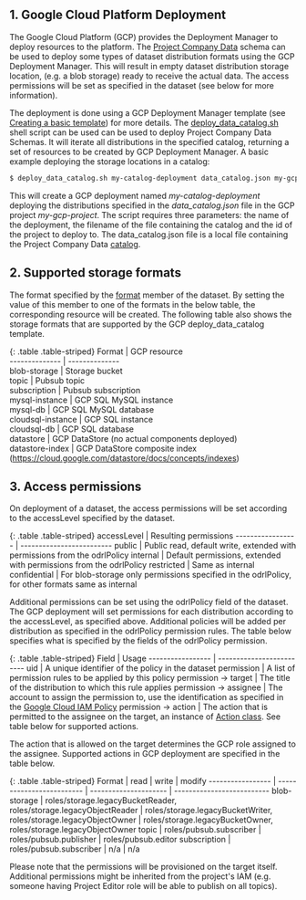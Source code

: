 ## 1. Google Cloud Platform Deployment 

The Google Cloud Platform (GCP) provides the Deployment Manager to deploy resources to the platform. 
The [Project Company Data](https://vwt-digital.github.io/project-company-data.github.io/) schema can be used
to deploy some types of dataset distribution formats using the GCP Deployment Manager. This will result in empty dataset distribution storage location,
(e.g. a blob storage) ready to receive the actual data. The access permissions will be set as specified in the dataset (see below for more information).
 
The deployment is done using a GCP Deployment Manager template (see [Creating a basic template](https://cloud.google.com/deployment-manager/docs/configuration/templates/create-basic-template))
for more details. 
The [deploy_data_catalog.sh](catalog/scripts/deploy_data_catalog.sh) shell script can be used can be used to deploy Project Company Data Schemas.
It will iterate all distributions in the specified catalog, returning a set of resources to be created by GCP Deployment Manager.
A basic example deploying the storage locations in a catalog:
```bash
$ deploy_data_catalog.sh my-catalog-deployment data_catalog.json my-gcp-project
```
This will create a GCP deployment named _my-catalog-deployment_ deploying the distributions specified in the _data_catalog.json_ file in the GCP project _my-gcp-project_. 
The script requires three parameters: the name of the deployment, the filename of the file containing the catalog and the id of the project to deploy to.
The data_catalog.json file is a local file containing the Project Company Data [catalog](https://vwt-digital.github.io/project-company-data.github.io/v1.1/schema/catalog.json).


## 2. Supported storage formats

The format specified by the [format](https://vwt-digital.github.io/project-company-data.github.io/v1.1/schema/#distribution-format) member of the dataset. By setting the value of this member
to one of the formats in the below table, the corresponding resource will be created.
The following table also shows the storage formats that are supported by the GCP deploy_data_catalog template. 

{: .table .table-striped}
Format                             | GCP resource\
--------------                     | --------------\
blob-storage                       | Storage bucket\
topic                              | Pubsub topic\
subscription                       | Pubsub subscription\
mysql-instance                     | GCP SQL MySQL instance\
mysql-db                           | GCP SQL MySQL database\
cloudsql-instance                  | GCP SQL instance\
cloudsql-db                        | GCP SQL database\
datastore                          | GCP DataStore (no actual components deployed)\
datastore-index                    | GCP DataStore composite index (https://cloud.google.com/datastore/docs/concepts/indexes)

## 3. Access permissions

On deployment of a dataset, the access permissions will be set according to the accessLevel specified by the dataset.

{: .table .table-striped}
accessLevel             | Resulting permissions
-----------------       | -------------------------
public                  | Public read, default write, extended with permissions from the odrlPolicy
internal                | Default permissions, extended with permissions from the odrlPolicy
restricted              | Same as internal
confidential            | For blob-storage only permissions specified in the odrlPolicy, for other formats same as internal

Additional permissions can be set using the odrlPolicy field of the dataset. The GCP deployment will set permissions for each distribution according to the accessLevel, as specified above. Additional policies will be added per distribution as specified in the odrlPolicy permission rules. The table below specifies what is specified by the fields of the odrlPolicy permission.

{: .table .table-striped}
Field                      | Usage
-----------------          | -------------------------
uid                        | A unique identifier of the policy in the dataset
permission                 | A list of permission rules to be applied by this policy
permission &rarr; target   | The title of the distribution to which this rule applies
permission &rarr; assignee | The account to assign the permission to, use the identification as specified in the [Google Cloud IAM Policy](https://cloud.google.com/iam/docs/overview#iam_policy)
permission &rarr; action   | The action that is permitted to the assignee on the target, an instance of [Action class](https://www.w3.org/TR/odrl-vocab/#term-Action). See table below for supported actions.

The action that is allowed on the target determines the GCP role assigned to the assignee. Supported actions in GCP deployment are specified in the table below.

{: .table .table-striped}
Format                  | read                        | write                        | modify
-----------------       | -------------------------   | ---------------------        | --------------------------
blob-storage            | roles/storage.legacyBucketReader, roles/storage.legacyObjectReader |  roles/storage.legacyBucketWriter, roles/storage.legacyObjectOwner | roles/storage.legacyBucketOwner, roles/storage.legacyObjectOwner
topic                   | roles/pubsub.subscriber     | roles/pubsub.publisher       | roles/pubsub.editor
subscription            | roles/pubsub.subscriber     | n/a                          | n/a

Please note that the permissions will be provisioned on the target itself. Additional permissions might be inherited from the project's IAM (e.g. someone having Project Editor role will be able to publish on all topics).
